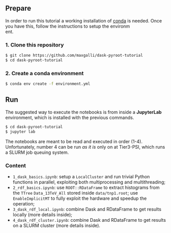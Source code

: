 ## Prepare  
In order to run this tutorial a working installation of [conda](https://docs.conda.io/en/latest/) is needed. Once you have this, follow the instructions to setup the environm  
ent.  
### 1. Clone this repository  
```bash  
$ git clone https://github.com/maxgalli/dask-pyroot-tutorial  
$ cd dask-pyroot-tutorial  
```  
  
### 2. Create a conda environment  
```bash  
$ conda env create -f environment.yml  
```

## Run
The suggested way to execute the notebooks is from inside a **JupyterLab** environment, which is installed with the previous commands.
```bash
$ cd dask-pyroot-tutorial
$ jupyter lab
```

The notebooks are meant to be read and executed in order (1-4). Unfortunately, number 4 can be run *as it is* only on at Tier3-PSI, which runs a SLURM job queuing system.
### Content
* ```1_dask_basics.ipynb```:  setup a ```LocalCluster``` and run trivial Python functions in parallel, exploiting both multiprocessing and multithreading; 
* ```2_rdf_basics.ipynb```:  use ```ROOT::RDataFrame``` to extract histograms from the ```TTree``` ```Data_13TeV_All``` stored inside ```data/tnp1.root```; use ```EnableImplicitMT``` to fully exploit the hardware and speedup the operation;
* ```3_dask_rdf_local.ipynb```: combine Dask and RDataFrame to get results locally (more details inside);
* ```4_dask_rdf_cluster.ipynb```: combine Dask and RDataFrame to get results on a SLURM cluster (more details inside). 
